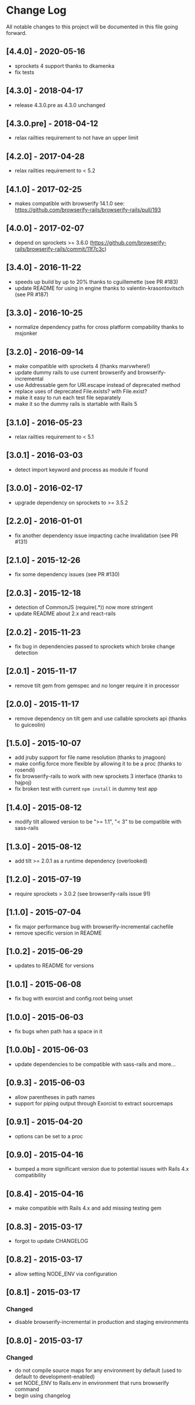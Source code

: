 # Change Log
All notable changes to this project will be documented in this file going forward.

## [4.4.0] - 2020-05-16
- sprockets 4 support thanks to dkamenka
- fix tests

## [4.3.0] - 2018-04-17
- release 4.3.0.pre as 4.3.0 unchanged

## [4.3.0.pre] - 2018-04-12
- relax railties requirement to not have an upper limit

## [4.2.0] - 2017-04-28
- relax railties requirement to < 5.2

## [4.1.0] - 2017-02-25
- makes compatible with browserify 14.1.0
  see: https://github.com/browserify-rails/browserify-rails/pull/193

## [4.0.0] - 2017-02-07
- depend on sprockets >= 3.6.0
  (https://github.com/browserify-rails/browserify-rails/commit/11f7c3c)

## [3.4.0] - 2016-11-22
- speeds up build by up to 20% thanks to cguillemette (see PR #183)
- update README for using in engine thanks to valentin-krasontovitsch (see PR #187)

## [3.3.0] - 2016-10-25
- normalize dependency paths for cross platform compability thanks to msjonker

## [3.2.0] - 2016-09-14
- make compatible with sprockets 4 (thanks marvwhere!)
- update dummy rails to use current browserify and browserify-incremental
- use Addressable gem for URI.escape instead of deprecated method
- replace uses of deprecated File.exists? with File.exist?
- make it easy to run each test file separately
- make it so the dummy rails is startable with Rails 5

## [3.1.0] - 2016-05-23
- relax railties requirement to < 5.1

## [3.0.1] - 2016-03-03
- detect import keyword and process as module if found

## [3.0.0] - 2016-02-17
- upgrade dependency on sprockets to >= 3.5.2

## [2.2.0] - 2016-01-01
- fix another dependency issue impacting cache invalidation (see PR #131)

## [2.1.0] - 2015-12-26
- fix some dependency issues (see PR #130)

## [2.0.3] - 2015-12-18
- detection of CommonJS (require(.*)) now more stringent
- update README about 2.x and react-rails

## [2.0.2] - 2015-11-23
- fix bug in dependencies passed to sprockets which broke change detection

## [2.0.1] - 2015-11-17
- remove tilt gem from gemspec and no longer require it in processor

## [2.0.0] - 2015-11-17
- remove dependency on tilt gem and use callable sprockets api (thanks to guiceolin)

## [1.5.0] - 2015-10-07
- add jruby support for file name resolution (thanks to jmagoon)
- make config.force more flexible by allowing it to be a proc (thanks to rosendi)
- fix browserify-rails to work with new sprockets 3 interface (thanks to hajpoj)
- fix broken test with current `npm install` in dummy test app

## [1.4.0] - 2015-08-12
- modify tilt allowed version to be ">= 1.1", "< 3" to be compatible with sass-rails

## [1.3.0] - 2015-08-12
- add tilt >= 2.0.1 as a runtime dependency (overlooked)

## [1.2.0] - 2015-07-19
- require sprockets > 3.0.2 (see browserify-rails issue 91)

## [1.1.0] - 2015-07-04
- fix major performance bug with browserify-incremental cachefile
- remove specific version in README

## [1.0.2] - 2015-06-29
- updates to README for versions

## [1.0.1] - 2015-06-08
- fix bug with exorcist and config.root being unset

## [1.0.0] - 2015-06-03
- fix bugs when path has a space in it

## [1.0.0b] - 2015-06-03
- update dependencies to be compatible with sass-rails and more...

## [0.9.3] - 2015-06-03
- allow parentheses in path names
- support for piping output through Exorcist to extract sourcemaps

## [0.9.1] - 2015-04-20
- options can be set to a proc

## [0.9.0] - 2015-04-16
- bumped a more significant version due to potential issues with Rails 4.x compatibility

## [0.8.4] - 2015-04-16
- make compatible with Rails 4.x and add missing testing gem

## [0.8.3] - 2015-03-17
- forgot to update CHANGELOG

## [0.8.2] - 2015-03-17
- allow setting NODE_ENV via configuration

## [0.8.1] - 2015-03-17
### Changed
- disable browserify-incremental in production and staging environments

## [0.8.0] - 2015-03-17
### Changed
- do not compile source maps for any environment by default (used to default to development-enabled)
- set NODE_ENV to Rails.env in environment that runs browserify command
- begin using changelog
